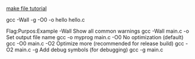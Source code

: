 [make file tutorial](https://makefiletutorial.com/)

gcc -Wall -g -O0 -o hello hello.c

Flag:Purpos:Example
-Wall	Show all common warnings	gcc -Wall main.c
-o	Set output file name	gcc -o myprog main.c
-O0	No optimization (default)	gcc -O0 main.c
-O2	Optimize more (recommended for release build)	gcc -O2 main.c
-g	Add debug symbols (for debugging)	gcc -g main.c
